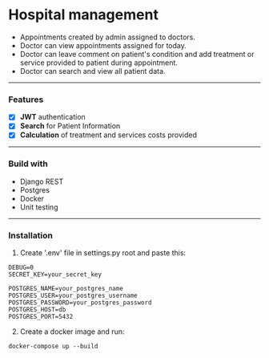 # Hospital management
* Appointments created by admin assigned to doctors.
* Doctor can view appointments assigned for today.
* Doctor can leave comment on patient's condition and add treatment or service provided to patient during appointment.
* Doctor can search and view all patient data.
_ _ _ _ _ _ _ _ _ _ _ 
### Features
- [x] **JWT** authentication
- [x] **Search** for Patient Information
- [x] **Calculation** of treatment and services costs provided
_ _ _ _ _ _ _ _ _ _ _
### Build with
* Django REST
* Postgres
* Docker
* Unit testing
_ _ _ _ _ _ _ _ _ _ _
### Installation

1. Create '.env' file in settings.py root and paste this:

 ```
DEBUG=0
SECRET_KEY=your_secret_key

POSTGRES_NAME=your_postgres_name
POSTGRES_USER=your_postgres_username
POSTGRES_PASSWORD=your_postgres_password
POSTGRES_HOST=db
POSTGRES_PORT=5432
   ```
2. Create a docker image and run:

```
docker-compose up --build
```
